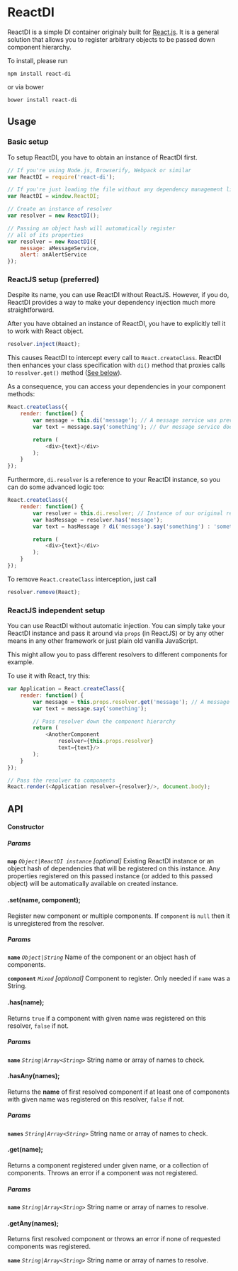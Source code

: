 # ReactDI

ReactDI is a simple DI container originaly built for [React.js](https://github.com/facebook/react).
It is a general solution that allows you to register arbitrary objects to be passed down component hierarchy.

To install, please run

    npm install react-di

or via bower

    bower install react-di

## Usage

### Basic setup

To setup ReactDI, you have to obtain an instance of ReactDI first.

```javascript
// If you're using Node.js, Browserify, Webpack or similar
var ReactDI = require('react-di');

// If you're just loading the file without any dependency management library
var ReactDI = window.ReactDI;

// Create an instance of resolver
var resolver = new ReactDI();

// Passing an object hash will automatically register
// all of its properties
var resolver = new ReactDI({
    message: aMessageService,
    alert: anAlertService
});
```

### ReactJS setup (preferred)

Despite its name, you can use ReactDI without ReactJS. However, if you do, ReactDI
provides a way to make your dependency injection much more straightforward.

After you have obtained an instance of ReactDI, you have to explicitly tell it to work with React object.

```javascript
resolver.inject(React);
```

This causes ReactDI to intercept every call to `React.createClass`. ReactDI then enhances your
class specification with `di()` method that proxies calls to `resolver.get()` method ([See below](#resolver.get)).

As a consequence, you can access your dependencies in your component methods:

```javascript
React.createClass({
    render: function() {
        var message = this.di('message'); // A message service was previously registered
        var text = message.say('something'); // Our message service does some work here

        return (
            <div>{text}</div>
        );
    }
});
```

Furthermore, `di.resolver` is a reference to your ReactDI instance, so you can do some advanced logic too:

```javascript
React.createClass({
    render: function() {
        var resolver = this.di.resolver; // Instance of our original resolver
        var hasMessage = resolver.has('message');
        var text = hasMessage ? di('message').say('something') : 'something else'; // Pretty advanced, right?

        return (
            <div>{text}</div>
        );
    }
});
```

To remove `React.createClass` interception, just call

```javascript
resolver.remove(React);
```

### ReactJS independent setup

You can use ReactDI without automatic injection. You can simply take your ReactDI instance
and pass it around via `props` (in ReactJS) or by any other means in any other framework
or just plain old vanilla JavaScript.

This might allow you to pass different resolvers to different components for example.

To use it with React, try this:

```javascript
var Application = React.createClass({
    render: function() {
        var message = this.props.resolver.get('message'); // A message service was previously registered
        var text = message.say('something');

        // Pass resolver down the component hierarchy
        return (
            <AnotherComponent
                resolver={this.props.resolver}
                text={text}/>
        );
    }
});

// Pass the resolver to components
React.render(<Application resolver={resolver}/>, document.body);
```

## API

#### Constructor

##### Params

**`map`** *`Object|ReactDI instance`* *[optional]* Existing ReactDI instance or an object hash of dependencies
that will be registered on this instance. Any properties registered on this passed instance (or added to this passed object)
will be automatically available on created instance.


#### .set(name, component);

Register new component or multiple components. If `component` is `null` then it is unregistered from the resolver.

##### Params

**`name`** *`Object|String`* Name of the component or an object hash of components.

**`component`** *`Mixed`* *[optional]* Component to register. Only needed if `name` was a String.



#### .has(name);

Returns `true` if a component with given name was registered on this resolver, `false` if not.

##### Params

**`name`** *`String|Array<String>`* String name or array of names to check.


#### .hasAny(names);

Returns the **name** of first resolved component if at least one of components with given name was registered on this resolver, `false` if not.

##### Params

**`names`** *`String|Array<String>`* String name or array of names to check.


#### .get(name);<a name="resolver.get"></a>

Returns a component registered under given name, or a collection of components. Throws an error if a component was not registered.

##### Params

**`name`** *`String|Array<String>`* String name or array of names to resolve.


#### .getAny(names);

Returns first resolved component or throws an error if none of requested components was registered.

**`name`** *`String|Array<String>`* String name or array of names to resolve.
